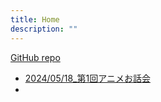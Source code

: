 ```yaml
---
title: Home
description: ""
---
```



[GitHub repo](https://github.com/herohoro/sukidoku-starMarp)

- [2024/05/18\_第1回アニメお話会](Anchoko.md)
-
